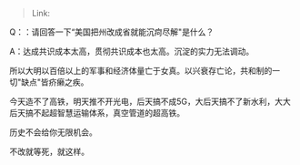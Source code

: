 > Link: 

Q：：请回答一下“美国把州改成省就能沉疴尽解"是什么？

A：达成共识成本太高，贯彻共识成本也太高。沉淀的实力无法调动。

所以大明以百倍以上的军事和经济体量亡于女真。以兴衰存亡论，共和制的一切"缺点"皆疥癞之疾。

今天造不了高铁，明天推不开光电，后天搞不成5G，大后天搞不了新水利，大大后天搞不起超智慧运输体系，真空管道的超高铁。

历史不会给你无限机会。

不改就等死，就这样。
